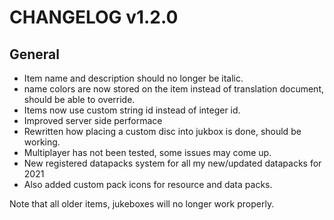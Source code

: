 # CHANGELOG v1.2.0
## General
- Item name and description should no longer be italic.
- name colors are now stored on the item instead of translation document, should be able to override.
- Items now use custom string id instead of integer id.
- Improved server side performace
- Rewritten how placing  a custom disc into jukbox is done, should be working.
- Multiplayer has not been tested, some issues may come up.
- New registered datapacks system for all my new/updated datapacks for 2021
- Also added custom pack icons for resource and data packs.

Note that all older items, jukeboxes will no longer work properly.